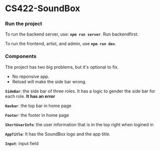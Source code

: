 # CS422-SoundBox

### Run the project

To run the backend server, use: **`npm run server`**. Run backendfirst.

To run the frontend, artist, and admin, use **`npm run dev`**.

### Components

The project has two big problems, but it's optional to fix.
- No reponsive app.
- Reload will make the side bar wrong.

**`SideBar`**: the side bar of three roles. It has a logic to gender the side bar for each role. **It has an error**

**`Navbar`**: the top bar in home page

**`Footer`**: the footer in home page

**`ShortUserInfo`**: the user information that is in the top right when logined in

**`AppTitle`**: It has the SoundBox logo and the app title.

**`Input`**: input field





